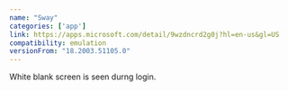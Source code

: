 ```yaml
---
name: "Sway"
categories: ['app']
link: https://apps.microsoft.com/detail/9wzdncrd2g0j?hl=en-us&gl=US
compatibility: emulation
versionFrom: "18.2003.51105.0"
---
```


White blank screen is seen durng login.